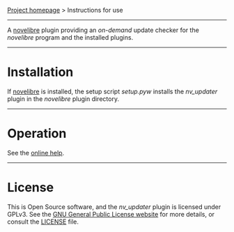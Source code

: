[Project homepage](https://github.com/peter88213/nv_updater) > Instructions for use

--- 

A [novelibre](https://github.com/peter88213/novelibre/) plugin providing an *on-demand* update checker for the *novelibre* program and the installed plugins. 

---

# Installation

If [novelibre](https://github.com/peter88213/novelibre/) is installed, the setup script *setup.pyw* installs the *nv_updater* plugin in the *novelibre* plugin directory.


---

# Operation

See the [online help](https://peter88213.github.io/nvhelp-en/nv_updater/).

---

# License

This is Open Source software, and the *nv_updater* plugin is licensed under GPLv3. See the
[GNU General Public License website](https://www.gnu.org/licenses/gpl-3.0.en.html) for more
details, or consult the [LICENSE](https://github.com/peter88213/nv_updater/blob/main/LICENSE) file.
